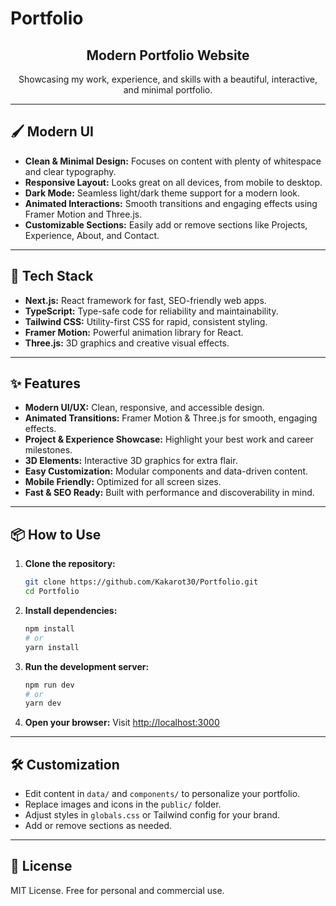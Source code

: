 # Portfolio

<div align="center">
  <h2>Modern Portfolio Website</h2>
  <p>Showcasing my work, experience, and skills with a beautiful, interactive, and minimal portfolio.</p>
</div>

---

## 🖌️ Modern UI

- **Clean & Minimal Design:** Focuses on content with plenty of whitespace and clear typography.
- **Responsive Layout:** Looks great on all devices, from mobile to desktop.
- **Dark Mode:** Seamless light/dark theme support for a modern look.
- **Animated Interactions:** Smooth transitions and engaging effects using Framer Motion and Three.js.
- **Customizable Sections:** Easily add or remove sections like Projects, Experience, About, and Contact.

---

## 🚀 Tech Stack

- **Next.js:** React framework for fast, SEO-friendly web apps.
- **TypeScript:** Type-safe code for reliability and maintainability.
- **Tailwind CSS:** Utility-first CSS for rapid, consistent styling.
- **Framer Motion:** Powerful animation library for React.
- **Three.js:** 3D graphics and creative visual effects.

---

## ✨ Features

- **Modern UI/UX:** Clean, responsive, and accessible design.
- **Animated Transitions:** Framer Motion & Three.js for smooth, engaging effects.
- **Project & Experience Showcase:** Highlight your best work and career milestones.
- **3D Elements:** Interactive 3D graphics for extra flair.
- **Easy Customization:** Modular components and data-driven content.
- **Mobile Friendly:** Optimized for all screen sizes.
- **Fast & SEO Ready:** Built with performance and discoverability in mind.

---

## 📦 How to Use

1. **Clone the repository:**
   ```bash
   git clone https://github.com/Kakarot30/Portfolio.git
   cd Portfolio
   ```
2. **Install dependencies:**
   ```bash
   npm install
   # or
   yarn install
   ```
3. **Run the development server:**
   ```bash
   npm run dev
   # or
   yarn dev
   ```
4. **Open your browser:**
   Visit [http://localhost:3000](http://localhost:3000)

---

## 🛠️ Customization

- Edit content in `data/` and `components/` to personalize your portfolio.
- Replace images and icons in the `public/` folder.
- Adjust styles in `globals.css` or Tailwind config for your brand.
- Add or remove sections as needed.

---

## 📄 License

MIT License. Free for personal and commercial use.
